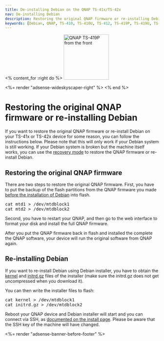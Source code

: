 ```yaml
---
title: De-installing Debian on the QNAP TS-41x/TS-42x
nav: De-installing Debian
description: Restoring the original QNAP firmware or re-installing Debian on the QNAP TS-41x/TS-42x
keywords: [Debian, QNAP, TS-410, TS-410U, TS-412, TS-419P, TS-419U, TS-420, TS-421, original firmware]
---
```


<% content_for :right do %>
<img src = "../images/r_qnap_ts419p.jpg" class="border" alt="QNAP TS-419P from the front" width="148" height="148" />

<%= render "adsense-wideskyscaper-right" %>
<% end %>

<h1>Restoring the original QNAP firmware or re-installing Debian</h1>

If you want to restore the original QNAP firmware or re-install Debian on your TS-41x or TS-42x
device for some reason, you can follow the
instructions below.  Please note that this will only work if your Debian
system is still working.  If your Debian system is broken but the machine
itself works, you can use the <a href = "../recovery/">recovery mode</a> to
restore the QNAP firmware or re-install Debian.

<h2>Restoring the original QNAP firmware</h2>

There are two steps to restore the original QNAP firmware.  First, you have
to put the backup of the flash partitions from the QNAP firmware you made
<a href = "../unpack/">before the installation of Debian</a> into flash.

<div class="code">
<pre>
cat mtd1 &gt; /dev/mtdblock1
cat mtd2 &gt; /dev/mtdblock2
</pre>
</div>

Second, you have to restart your QNAP, and then go to the web interface to
format your disk and install the full QNAP firmware.

After you put the QNAP firmware back in flash and installed the complete
the QNAP software, your device will run the original software from QNAP
again.

<h2><a id="reinstall">Re-installing Debian</a></h2>

If you want to re-install Debian using Debian installer, you have to obtain
the <a
href="http://ftp.debian.org/debian/dists/stable/main/installer-armel/current/images/kirkwood/network-console/qnap/ts-41x/kernel">kernel</a>
and <a
href="http://ftp.debian.org/debian/dists/stable/main/installer-armel/current/images/kirkwood/network-console/qnap/ts-41x/initrd.gz">initrd.gz</a>
files of the installer (make sure the initrd.gz does not get uncompressed
when you download it).

You can then write the installer files to flash:

<div class="code">
<pre>
cat kernel &gt; /dev/mtdblock1
cat initrd.gz &gt; /dev/mtdblock2
</pre>
</div>

Reboot your QNAP device and Debian installer will start and you can
connect
via SSH, as <a href="../install/#install">documented on the install
page</a>.  Please be aware that the SSH key of the machine will have
changed.

<div class="bbf">
<%= render "adsense-banner-before-footer" %>
</div>

